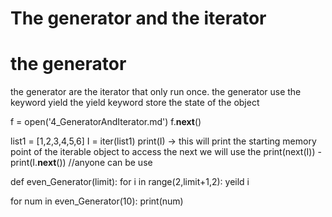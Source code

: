 # The generator and the iterator 

# the generator
the generator are the iterator that only run once.
the generator use the keyword yield
the yield keyword store the state of the object 

f = open('4_GeneratorAndIterator.md')
f.__next__() <!---- this is the raw method -->

<!-- The iterator has the acess to the iterable objects -->
<!-- the iter() is used and the paramter is the iterable objects -->
<!-- the iter(iterable_object) always point to the start and the __next__() / next() is use to go the next memory and generate the value -->
<!-- the stop iteration error is raised when the iterable object gets but of bound -->

<!-- For exampler for iter() -->
list1 = [1,2,3,4,5,6]
I = iter(list1)
print(I) -> this will print the starting memory point of the iterable object
to access the next we will use the
print(next(I)) - print(I.__next__()) //anyone can be use

<!-- Generator function even generator -->
<!-- the generator are the itertable objects that can at only run at once the generator has access to the yield key word which hold the current refernce of the object and keep the track of that and internally the __next__() keeps the track of the next object present in the iterable object -->
def even_Generator(limit):
    for i in range(2,limit+1,2):
        yeild i


for num in even_Generator(10):
    print(num)